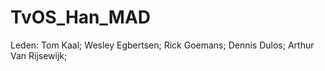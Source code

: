 # TvOS_Han_MAD

Leden: 
<Enter><Enter>
Tom Kaal; <Enter><Enter>
Wesley Egbertsen; <Enter><Enter>
Rick Goemans; <Enter><Enter>
Dennis Dulos; <Enter><Enter>
Arthur Van Rijsewijk; <Enter><Enter>

